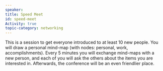 ```yaml
---
speaker:
title: Speed Meet
id: speed-meet
Activity: true
topic-category: networking
---
```


This is a session to get everyone introduced to at least 10 new people.
You will draw a personal mind-map (with nodes: personal, work, accomplishments).
Every 5 minutes you will exchange mind-maps with a new person, and each of you will ask the others about the items you are interested in.
Afterwards, the conference will be an even friendlier place.